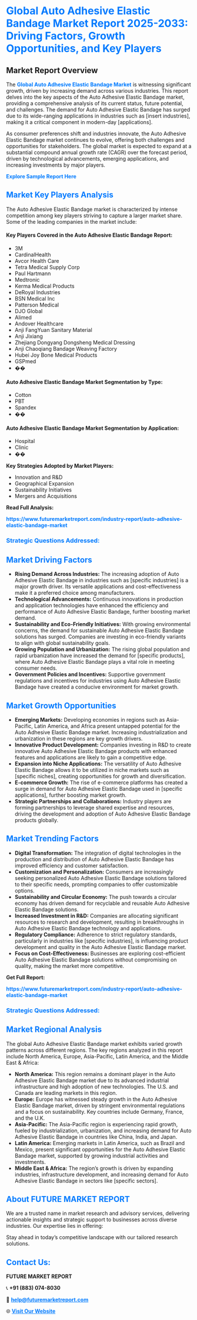 <h1 style="color: #007BFF;">Global Auto Adhesive Elastic Bandage Market Report 2025-2033: Driving Factors, Growth Opportunities, and Key Players</h1>

<section id="overview">
<h2>Market Report Overview</h2>
<p>The <a href="https://www.futuremarketreport.com/industry-report/auto-adhesive-elastic-bandage-market" style="color: #007BFF; text-decoration: none;"><strong>Global Auto Adhesive Elastic Bandage Market</strong></a> is witnessing significant growth, driven by increasing demand across various industries. This report delves into the key aspects of the Auto Adhesive Elastic Bandage market, providing a comprehensive analysis of its current status, future potential, and challenges. The demand for Auto Adhesive Elastic Bandage has surged due to its wide-ranging applications in industries such as [insert industries], making it a critical component in modern-day [applications].</p>
<p>As consumer preferences shift and industries innovate, the Auto Adhesive Elastic Bandage market continues to evolve, offering both challenges and opportunities for stakeholders. The global market is expected to expand at a substantial compound annual growth rate (CAGR) over the forecast period, driven by technological advancements, emerging applications, and increasing investments by major players.</p>
</section>

<section id="overview">
<p><a href="https://www.futuremarketreport.com/request-sample/reportId=116943" style="color: #007BFF; text-decoration: none;"><strong>Explore Sample Report Here</strong></a></p>
</section>

<section id="key-players">
<h2 style="color: #007BFF;">Market Key Players Analysis</h2>
<p>The Auto Adhesive Elastic Bandage market is characterized by intense competition among key players striving to capture a larger market share. Some of the leading companies in the market include:</p>
<h4>Key Players Covered in the Auto Adhesive Elastic Bandage Report:</h4>
<ul><li>3M</li><li>CardinalHealth</li><li>Avcor Health Care</li><li>Tetra Medical Supply Corp</li><li>Paul Hartmann</li><li>Medtronic</li><li>Kerma Medical Products</li><li>DeRoyal Industries</li><li>BSN Medical Inc</li><li>Patterson Medical</li><li>DJO Global</li><li>Alimed</li><li>Andover Healthcare</li><li>Anji FangYuan Sanitary Material</li><li>Anji Jixiang</li><li>Zhejiang Dongyang Dongsheng Medical Dressing</li><li>Anji Chaoqiang Bandage Weaving Factory</li><li>Hubei Joy Bone Medical Products</li><li>GSPmed</li><li>��</li></ul>
<h4>Auto Adhesive Elastic Bandage Market Segmentation by Type:</h4>
<ul><li>Cotton</li><li>PBT</li><li>Spandex</li><li>��</li></ul>

<h4>Auto Adhesive Elastic Bandage Market Segmentation by Application:</h4>
<ul><li>Hospital</li><li>Clinic</li><li>��</li></ul>
<p><strong>Key Strategies Adopted by Market Players:</strong></p>
<ul>
<li>Innovation and R&D</li>
<li>Geographical Expansion</li>
<li>Sustainability Initiatives</li>
<li>Mergers and Acquisitions</li>
</ul>
</section>

<section>
<p><strong>Read Full Analysis: </strong></p><a href="https://www.futuremarketreport.com/industry-report/auto-adhesive-elastic-bandage-market" style="color: #007BFF; text-decoration: none;"><strong>https://www.futuremarketreport.com/industry-report/auto-adhesive-elastic-bandage-market</strong></a>
<h3 style="color: #007BFF;">Strategic Questions Addressed:</h3>
</section>

<section id="driving-factors">
<h2 style="color: #007BFF;">Market Driving Factors</h2>
<ul>
<li><strong>Rising Demand Across Industries:</strong> The increasing adoption of Auto Adhesive Elastic Bandage in industries such as [specific industries] is a major growth driver. Its versatile applications and cost-effectiveness make it a preferred choice among manufacturers.</li>
<li><strong>Technological Advancements:</strong> Continuous innovations in production and application technologies have enhanced the efficiency and performance of Auto Adhesive Elastic Bandage, further boosting market demand.</li>
<li><strong>Sustainability and Eco-Friendly Initiatives:</strong> With growing environmental concerns, the demand for sustainable Auto Adhesive Elastic Bandage solutions has surged. Companies are investing in eco-friendly variants to align with global sustainability goals.</li>
<li><strong>Growing Population and Urbanization:</strong> The rising global population and rapid urbanization have increased the demand for [specific products], where Auto Adhesive Elastic Bandage plays a vital role in meeting consumer needs.</li>
<li><strong>Government Policies and Incentives:</strong> Supportive government regulations and incentives for industries using Auto Adhesive Elastic Bandage have created a conducive environment for market growth.</li>
</ul>
</section>

<section id="growth-opportunities">
<h2 style="color: #007BFF;">Market Growth Opportunities</h2>
<ul>
<li><strong>Emerging Markets:</strong> Developing economies in regions such as Asia-Pacific, Latin America, and Africa present untapped potential for the Auto Adhesive Elastic Bandage market. Increasing industrialization and urbanization in these regions are key growth drivers.</li>
<li><strong>Innovative Product Development:</strong> Companies investing in R&D to create innovative Auto Adhesive Elastic Bandage products with enhanced features and applications are likely to gain a competitive edge.</li>
<li><strong>Expansion into Niche Applications:</strong> The versatility of Auto Adhesive Elastic Bandage allows it to be utilized in niche markets such as [specific niches], creating opportunities for growth and diversification.</li>
<li><strong>E-commerce Growth:</strong> The rise of e-commerce platforms has created a surge in demand for Auto Adhesive Elastic Bandage used in [specific applications], further boosting market growth.</li>
<li><strong>Strategic Partnerships and Collaborations:</strong> Industry players are forming partnerships to leverage shared expertise and resources, driving the development and adoption of Auto Adhesive Elastic Bandage products globally.</li>
</ul>
</section>

<section id="trending-factors">
<h2 style="color: #007BFF;">Market Trending Factors</h2>
<ul>
<li><strong>Digital Transformation:</strong> The integration of digital technologies in the production and distribution of Auto Adhesive Elastic Bandage has improved efficiency and customer satisfaction.</li>
<li><strong>Customization and Personalization:</strong> Consumers are increasingly seeking personalized Auto Adhesive Elastic Bandage solutions tailored to their specific needs, prompting companies to offer customizable options.</li>
<li><strong>Sustainability and Circular Economy:</strong> The push towards a circular economy has driven demand for recyclable and reusable Auto Adhesive Elastic Bandage solutions.</li>
<li><strong>Increased Investment in R&D:</strong> Companies are allocating significant resources to research and development, resulting in breakthroughs in Auto Adhesive Elastic Bandage technology and applications.</li>
<li><strong>Regulatory Compliance:</strong> Adherence to strict regulatory standards, particularly in industries like [specific industries], is influencing product development and quality in the Auto Adhesive Elastic Bandage market.</li>
<li><strong>Focus on Cost-Effectiveness:</strong> Businesses are exploring cost-efficient Auto Adhesive Elastic Bandage solutions without compromising on quality, making the market more competitive.</li>
</ul>
</section>

<section>
<p><strong>Get Full Report: </strong></p><a href="https://www.futuremarketreport.com/industry-report/auto-adhesive-elastic-bandage-market" style="color: #007BFF; text-decoration: none;"><strong>https://www.futuremarketreport.com/industry-report/auto-adhesive-elastic-bandage-market</strong></a>
<h3 style="color: #007BFF;">Strategic Questions Addressed:</h3>
</section>


<section id="regional-analysis">
<h2 style="color: #007BFF;">Market Regional Analysis</h2>
<p>The global Auto Adhesive Elastic Bandage market exhibits varied growth patterns across different regions. The key regions analyzed in this report include North America, Europe, Asia-Pacific, Latin America, and the Middle East & Africa:</p>
<ul>
<li><strong>North America:</strong> This region remains a dominant player in the Auto Adhesive Elastic Bandage market due to its advanced industrial infrastructure and high adoption of new technologies. The U.S. and Canada are leading markets in this region.</li>
<li><strong>Europe:</strong> Europe has witnessed steady growth in the Auto Adhesive Elastic Bandage market, driven by stringent environmental regulations and a focus on sustainability. Key countries include Germany, France, and the U.K.</li>
<li><strong>Asia-Pacific:</strong> The Asia-Pacific region is experiencing rapid growth, fueled by industrialization, urbanization, and increasing demand for Auto Adhesive Elastic Bandage in countries like China, India, and Japan.</li>
<li><strong>Latin America:</strong> Emerging markets in Latin America, such as Brazil and Mexico, present significant opportunities for the Auto Adhesive Elastic Bandage market, supported by growing industrial activities and investments.</li>
<li><strong>Middle East & Africa:</strong> The region’s growth is driven by expanding industries, infrastructure development, and increasing demand for Auto Adhesive Elastic Bandage in sectors like [specific sectors].</li>
</ul>
</section>

<footer>
<h2 style="color: #007BFF;">About FUTURE MARKET REPORT</h2>
<p>We are a trusted name in market research and advisory services, delivering actionable insights and strategic support to businesses across diverse industries. Our expertise lies in offering:</p>

<p>Stay ahead in today’s competitive landscape with our tailored research solutions.</p>

<h2 style="color: #007BFF;">Contact Us:</h2>
<p><strong>FUTURE MARKET REPORT</strong></p>
<p>📞 <strong>+91 (883) 074-8030</strong></p>
<p>📧 <strong><a href="mailto:help@futuremarketreport.com" style="color: #007BFF;">help@futuremarketreport.com</a></strong></p>
<p>🌐 <strong><a href="https://www.futuremarketreport.com/" style="color: #007BFF;">Visit Our Website</a></strong></p>
</footer>